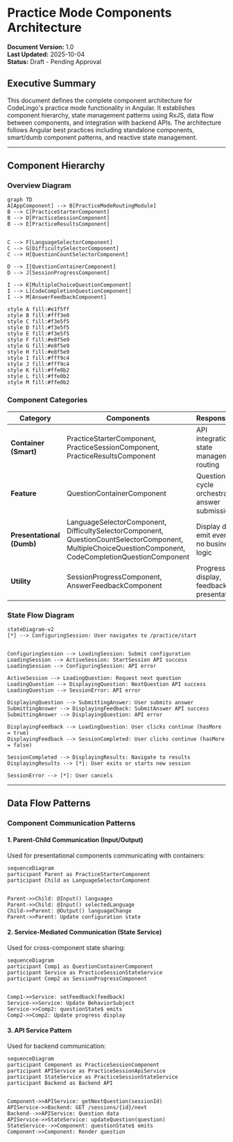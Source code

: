 # Practice Mode Components Architecture

**Document Version:** 1.0  
**Last Updated:** 2025-10-04  
**Status:** Draft - Pending Approval

## Executive Summary

This document defines the complete component architecture for CodeLingo's practice mode functionality in Angular. It establishes component hierarchy, state management patterns using RxJS, data flow between components, and integration with backend APIs. The architecture follows Angular best practices including standalone components, smart/dumb component patterns, and reactive state management.

---

## Component Hierarchy

### Overview Diagram
```mermaid
graph TD
A[AppComponent] --> B[PracticeModeRoutingModule]
B --> C[PracticeStarterComponent]
B --> D[PracticeSessionComponent]
B --> E[PracticeResultsComponent]


C --> F[LanguageSelectorComponent]
C --> G[DifficultySelectorComponent]
C --> H[QuestionCountSelectorComponent]

D --> I[QuestionContainerComponent]
D --> J[SessionProgressComponent]

I --> K[MultipleChoiceQuestionComponent]
I --> L[CodeCompletionQuestionComponent]
I --> M[AnswerFeedbackComponent]

style A fill:#e1f5ff
style B fill:#fff3e0
style C fill:#f3e5f5
style D fill:#f3e5f5
style E fill:#f3e5f5
style F fill:#e8f5e9
style G fill:#e8f5e9
style H fill:#e8f5e9
style I fill:#fff9c4
style J fill:#fff9c4
style K fill:#ffe0b2
style L fill:#ffe0b2
style M fill:#ffe0b2
```

### Component Categories

| Category | Components | Responsibility |
|----------|-----------|----------------|
| **Container (Smart)** | PracticeStarterComponent, PracticeSessionComponent, PracticeResultsComponent | API integration, state management, routing |
| **Feature** | QuestionContainerComponent | Question cycle orchestration, answer submission |
| **Presentational (Dumb)** | LanguageSelectorComponent, DifficultySelectorComponent, QuestionCountSelectorComponent, MultipleChoiceQuestionComponent, CodeCompletionQuestionComponent | Display data, emit events, no business logic |
| **Utility** | SessionProgressComponent, AnswerFeedbackComponent | Progress display, feedback presentation |





### State Flow Diagram
```mermaid
stateDiagram-v2
[*] --> ConfiguringSession: User navigates to /practice/start


ConfiguringSession --> LoadingSession: Submit configuration
LoadingSession --> ActiveSession: StartSession API success
LoadingSession --> ConfiguringSession: API error

ActiveSession --> LoadingQuestion: Request next question
LoadingQuestion --> DisplayingQuestion: NextQuestion API success
LoadingQuestion --> SessionError: API error

DisplayingQuestion --> SubmittingAnswer: User submits answer
SubmittingAnswer --> DisplayingFeedback: SubmitAnswer API success
SubmittingAnswer --> DisplayingQuestion: API error

DisplayingFeedback --> LoadingQuestion: User clicks continue (hasMore = true)
DisplayingFeedback --> SessionCompleted: User clicks continue (hasMore = false)

SessionCompleted --> DisplayingResults: Navigate to results
DisplayingResults --> [*]: User exits or starts new session

SessionError --> [*]: User cancels
```

---

## Data Flow Patterns

### Component Communication Patterns

#### 1. Parent-Child Communication (Input/Output)

Used for presentational components communicating with containers:
```mermaid
sequenceDiagram
participant Parent as PracticeStarterComponent
participant Child as LanguageSelectorComponent


Parent->>Child: @Input() languages
Parent->>Child: @Input() selectedLanguage
Child->>Parent: @Output() languageChange
Parent->>Parent: Update configuration state
```

#### 2. Service-Mediated Communication (State Service)

Used for cross-component state sharing:
```mermaid
sequenceDiagram
participant Comp1 as QuestionContainerComponent
participant Service as PracticeSessionStateService
participant Comp2 as SessionProgressComponent


Comp1->>Service: setFeedback(feedback)
Service->>Service: Update BehaviorSubject
Service->>Comp2: questionState$ emits
Comp2->>Comp2: Update progress display
```

#### 3. API Service Pattern

Used for backend communication:
```mermaid
sequenceDiagram
participant Component as PracticeSessionComponent
participant APIService as PracticeSessionApiService
participant StateService as PracticeSessionStateService
participant Backend as Backend API


Component->>APIService: getNextQuestion(sessionId)
APIService->>Backend: GET /sessions/{id}/next
Backend-->>APIService: Question data
APIService->>StateService: updateQuestion(question)
StateService-->>Component: questionState$ emits
Component->>Component: Render question
```
